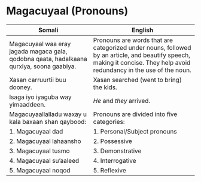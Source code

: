 # **Magacuyaal (Pronouns)**

| **Somali**                                                                                   | **English**                                                                                   |
|---------------------------------------------------------------------------------------------|---------------------------------------------------------------------------------------------|
| Magacuyaal waa eray jagada magaca gala, qodobna qaata, hadalkaana qurxiya, soona gaabiya. | Pronouns are words that are categorized under nouns, followed by an article, and beautify speech, making it concise. They help avoid redundancy in the use of the noun. |
| Xasan carruurtii buu dooney.                                                                 | Xasan searched (went to bring) the kids.                                                    |
| Isaga iyo iyaguba way yimaaddeen.                                                            | *He* and *they* arrived.                                                                    |
| Magacuyaallalladu waxay u kala baxaan shan qaybood:                                          | Pronouns are divided into five categories:                                                  |
| 1. Magacuyaal dad                                                                            | 1. Personal/Subject pronouns                                                                |
| 2. Magacuyaal lahaansho                                                                      | 2. Possessive                                                                               |
| 3. Magacuyaal tusmo                                                                          | 3. Demonstrative                                                                           |
| 4. Magacuyaal su’aaleed                                                                      | 4. Interrogative                                                                           |
| 5. Magacuyaal noqod                                                                          | 5. Reflexive                                                                               |
